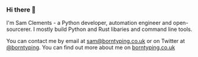 ### Hi there 👋

I'm Sam Clements - a Python developer, automation engineer and open-sourcerer.
I mostly build Python and Rust libaries and command line tools.

You can contact me by email at [sam@borntyping.co.uk][email] or on Twitter at [@borntyping][twitter].
You can find out more about me on [borntyping.co.uk](site)

[site]: https://borntyping.co.uk/
[email]: mailto:sam@borntyping.co.uk
[twitter]: https://twitter.com/borntyping
